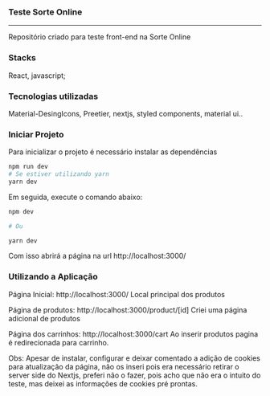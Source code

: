 ### Teste Sorte Online

---

Repositório criado para teste front-end na Sorte Online

### Stacks

React, javascript;

### Tecnologias utilizadas

Material-DesingIcons, Preetier, nextjs, styled components, material ui..

### Iniciar Projeto

Para inicializar o projeto é necessário instalar as dependências

```bash
npm run dev
# Se estiver utilizando yarn
yarn dev
```

Em seguida, execute o comando abaixo:

```sh
npm dev

# Ou

yarn dev
```

Com isso abrirá a página na url http://localhost:3000/

### Utilizando a Aplicação

Página Inicial:
http://localhost:3000/
Local principal dos produtos

Página de produtos:
http://localhost:3000/product/[id]
Criei uma página adicional de produtos

Página dos carrinhos:
http://localhost:3000/cart
Ao inserir produtos pagina é redirecionada para carrinho.

Obs: Apesar de instalar, configurar e deixar comentado a adição de cookies para atualização da página, não os inseri pois era necessário retirar o server side do Nextjs,
preferi não o fazer, pois acho que não era o intuito do teste, mas deixei as informações de cookies pré prontas.
